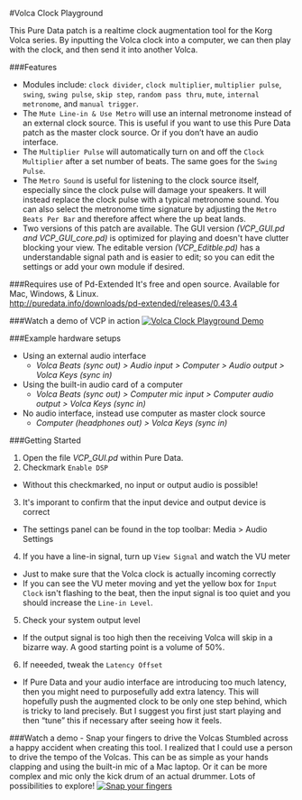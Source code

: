 #Volca Clock Playground

This Pure Data patch is a realtime clock augmentation tool for the Korg Volca series. By inputting the Volca clock into a computer, we can then play with the clock, and then send it into another Volca.

###Features
- Modules include: `clock divider`, `clock multiplier`, `multiplier pulse`, `swing`, `swing pulse`, `skip step`, `random pass thru`, `mute`, `internal metronome`, and `manual trigger`.
- The `Mute Line-in & Use Metro` will use an internal metronome instead of an external clock source. This is useful if you want to use this Pure Data patch as the master clock source. Or if you don’t have an audio interface.
- The `Multiplier Pulse` will automatically turn on and off the `Clock Multiplier` after a set number of beats. The same goes for the `Swing Pulse`.
- The `Metro Sound` is useful for listening to the clock source itself, especially since the clock pulse will damage your speakers. It will instead replace the clock pulse with a typical metronome sound. You can also select the metronome time signature by adjusting the `Metro Beats Per Bar` and therefore affect where the up beat lands.
- Two versions of this patch are available. The GUI version *(VCP_GUI.pd and VCP_GUI_core.pd)* is optimized for playing and doesn't have clutter blocking your view. The editable version *(VCP_Editble.pd)* has a understandable signal path and is easier to edit; so you can edit the settings or add your own module if desired.

###Requires use of Pd-Extended
It's free and open source. Available for Mac, Windows, & Linux.<br>
http://puredata.info/downloads/pd-extended/releases/0.43.4

###Watch a demo of VCP in action
[![Volca Clock Playground Demo](https://img.youtube.com/vi/D63YXrjken0/0.jpg)](https://www.youtube.com/watch?v=D63YXrjken0)

###Example hardware setups
- Using an external audio interface
  - *Volca Beats (sync out) > Audio input > Computer > Audio output > Volca Keys (sync in)*
- Using the built-in audio card of a computer
  - *Volca Beats (sync out) > Computer mic input > Computer audio output > Volca Keys (sync in)*
- No audio interface, instead use computer as master clock source
  - *Computer (headphones out) > Volca Keys (sync in)*

###Getting Started
1. Open the file *VCP_GUI.pd* within Pure Data.
2. Checkmark `Enable DSP`
  - Without this checkmarked, no input or output audio is possible!
3. It's imporant to confirm that the input device and output device is correct
  - The settings panel can be found in the top toolbar: Media > Audio Settings
4. If you have a line-in signal, turn up `View Signal` and watch the VU meter
  - Just to make sure that the Volca clock is actually incoming correctly
  - If you can see the VU meter moving and yet the yellow box for `Input Clock` isn't flashing to the beat, then the input signal is too quiet and you should increase the `Line-in Level`.
5. Check your system output level
  - If the output signal is too high then the receiving Volca will skip in a bizarre way. A good starting point is a volume of 50%.
6. If neeeded, tweak the `Latency Offset`
  - If Pure Data and your audio interface are introducing too much latency, then you might need to purposefully add extra latency. This will hopefully push the augmented clock to be only one step behind, which is tricky to land precisely. But I suggest you first just start playing and then “tune” this if necessary after seeing how it feels.

###Watch a demo - Snap your fingers to drive the Volcas
Stumbled across a happy accident when creating this tool.  I realized that I could use a person to drive the tempo of the Volcas. This can be as simple as your hands clapping and using the built-in mic of a Mac laptop. Or it can be more complex and mic only the kick drum of an actual drummer. Lots of possibilities to explore!
[![Snap your fingers](https://img.youtube.com/vi/7tdasezAuxI/0.jpg)](https://www.youtube.com/watch?v=7tdasezAuxI)
